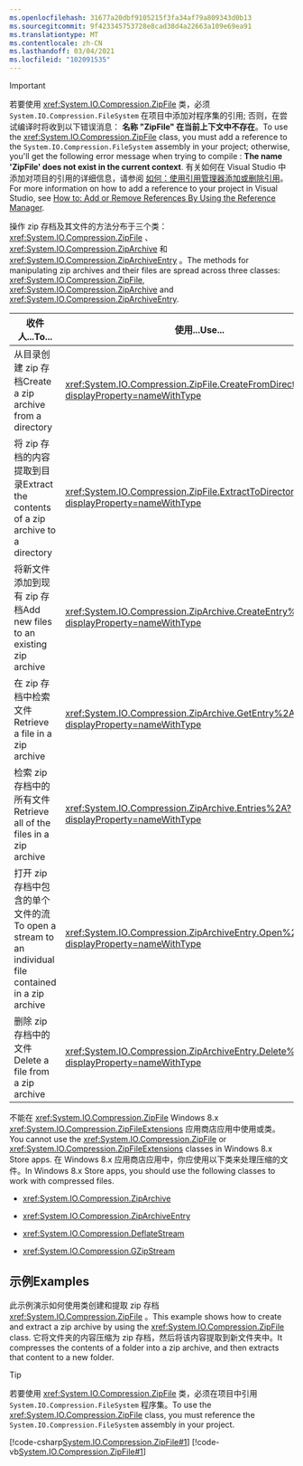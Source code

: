 ```yaml
---
ms.openlocfilehash: 31677a20dbf9105215f3fa34af79a809343d0b13
ms.sourcegitcommit: 9f423345753728e8cad38d4a22663a109e69ea91
ms.translationtype: MT
ms.contentlocale: zh-CN
ms.lasthandoff: 03/04/2021
ms.locfileid: "102091535"
---
```

> [!IMPORTANT]
>  <span data-ttu-id="dd1ba-101">若要使用 <xref:System.IO.Compression.ZipFile> 类，必须 `System.IO.Compression.FileSystem` 在项目中添加对程序集的引用; 否则，在尝试编译时将收到以下错误消息： **名称 "ZipFile" 在当前上下文中不存在**。</span><span class="sxs-lookup"><span data-stu-id="dd1ba-101">To use the <xref:System.IO.Compression.ZipFile> class, you must add a reference to the `System.IO.Compression.FileSystem` assembly in your project; otherwise, you'll get the following error message when trying to compile : **The name 'ZipFile' does not exist in the current context**.</span></span> <span data-ttu-id="dd1ba-102">有关如何在 Visual Studio 中添加对项目的引用的详细信息，请参阅 [如何：使用引用管理器添加或删除引用](/visualstudio/ide/how-to-add-or-remove-references-by-using-the-reference-manager)。</span><span class="sxs-lookup"><span data-stu-id="dd1ba-102">For more information on how to add a reference to your project in Visual Studio, see [How to: Add or Remove References By Using the Reference Manager](/visualstudio/ide/how-to-add-or-remove-references-by-using-the-reference-manager).</span></span>

<span data-ttu-id="dd1ba-103">操作 zip 存档及其文件的方法分布于三个类： <xref:System.IO.Compression.ZipFile> 、 <xref:System.IO.Compression.ZipArchive> 和 <xref:System.IO.Compression.ZipArchiveEntry> 。</span><span class="sxs-lookup"><span data-stu-id="dd1ba-103">The methods for manipulating zip archives and their files are spread across three classes: <xref:System.IO.Compression.ZipFile>, <xref:System.IO.Compression.ZipArchive> and <xref:System.IO.Compression.ZipArchiveEntry>.</span></span>

|<span data-ttu-id="dd1ba-104">收件人...</span><span class="sxs-lookup"><span data-stu-id="dd1ba-104">To...</span></span>|<span data-ttu-id="dd1ba-105">使用...</span><span class="sxs-lookup"><span data-stu-id="dd1ba-105">Use...</span></span>|
|---------|----------|
|<span data-ttu-id="dd1ba-106">从目录创建 zip 存档</span><span class="sxs-lookup"><span data-stu-id="dd1ba-106">Create a zip archive from a directory</span></span>|<xref:System.IO.Compression.ZipFile.CreateFromDirectory%2A?displayProperty=nameWithType>|
|<span data-ttu-id="dd1ba-107">将 zip 存档的内容提取到目录</span><span class="sxs-lookup"><span data-stu-id="dd1ba-107">Extract the contents of a zip archive to a directory</span></span>|<xref:System.IO.Compression.ZipFile.ExtractToDirectory%2A?displayProperty=nameWithType>|
|<span data-ttu-id="dd1ba-108">将新文件添加到现有 zip 存档</span><span class="sxs-lookup"><span data-stu-id="dd1ba-108">Add new files to an existing zip archive</span></span>|<xref:System.IO.Compression.ZipArchive.CreateEntry%2A?displayProperty=nameWithType>|
|<span data-ttu-id="dd1ba-109">在 zip 存档中检索文件</span><span class="sxs-lookup"><span data-stu-id="dd1ba-109">Retrieve a file in a zip archive</span></span>|<xref:System.IO.Compression.ZipArchive.GetEntry%2A?displayProperty=nameWithType>|
|<span data-ttu-id="dd1ba-110">检索 zip 存档中的所有文件</span><span class="sxs-lookup"><span data-stu-id="dd1ba-110">Retrieve all of the files in a zip archive</span></span>|<xref:System.IO.Compression.ZipArchive.Entries%2A?displayProperty=nameWithType>|
|<span data-ttu-id="dd1ba-111">打开 zip 存档中包含的单个文件的流</span><span class="sxs-lookup"><span data-stu-id="dd1ba-111">To open a stream to an individual file contained in a zip archive</span></span>|<xref:System.IO.Compression.ZipArchiveEntry.Open%2A?displayProperty=nameWithType>|
|<span data-ttu-id="dd1ba-112">删除 zip 存档中的文件</span><span class="sxs-lookup"><span data-stu-id="dd1ba-112">Delete a file from a zip archive</span></span>|<xref:System.IO.Compression.ZipArchiveEntry.Delete%2A?displayProperty=nameWithType>|

<span data-ttu-id="dd1ba-113">不能在 <xref:System.IO.Compression.ZipFile> Windows 8.x  <xref:System.IO.Compression.ZipFileExtensions> 应用商店应用中使用或类。</span><span class="sxs-lookup"><span data-stu-id="dd1ba-113">You cannot use the <xref:System.IO.Compression.ZipFile> or  <xref:System.IO.Compression.ZipFileExtensions> classes  in Windows 8.x Store apps.</span></span> <span data-ttu-id="dd1ba-114">在 Windows 8.x 应用商店应用中，你应使用以下类来处理压缩的文件。</span><span class="sxs-lookup"><span data-stu-id="dd1ba-114">In Windows 8.x Store apps, you should use the following classes to work with compressed files.</span></span>

-   <xref:System.IO.Compression.ZipArchive>

-   <xref:System.IO.Compression.ZipArchiveEntry>

-   <xref:System.IO.Compression.DeflateStream>

-   <xref:System.IO.Compression.GZipStream>

## <a name="examples"></a><span data-ttu-id="dd1ba-115">示例</span><span class="sxs-lookup"><span data-stu-id="dd1ba-115">Examples</span></span>

<span data-ttu-id="dd1ba-116">此示例演示如何使用类创建和提取 zip 存档 <xref:System.IO.Compression.ZipFile> 。</span><span class="sxs-lookup"><span data-stu-id="dd1ba-116">This example shows how to create and extract a zip archive by using the <xref:System.IO.Compression.ZipFile> class.</span></span> <span data-ttu-id="dd1ba-117">它将文件夹的内容压缩为 zip 存档，然后将该内容提取到新文件夹中。</span><span class="sxs-lookup"><span data-stu-id="dd1ba-117">It compresses the contents of a folder into a zip archive, and then extracts that content to a new folder.</span></span>

> [!TIP]
>  <span data-ttu-id="dd1ba-118">若要使用 <xref:System.IO.Compression.ZipFile> 类，必须在项目中引用 `System.IO.Compression.FileSystem` 程序集。</span><span class="sxs-lookup"><span data-stu-id="dd1ba-118">To use the <xref:System.IO.Compression.ZipFile> class, you must reference the `System.IO.Compression.FileSystem` assembly in your project.</span></span>

[!code-csharp[System.IO.Compression.ZipFile#1](~/samples/snippets/csharp/VS_Snippets_CLR_System/system.io.compression.zipfile/cs/program1.cs#1)]
[!code-vb[System.IO.Compression.ZipFile#1](~/samples/snippets/visualbasic/VS_Snippets_CLR_System/system.io.compression.zipfile/vb/program1.vb#1)]
